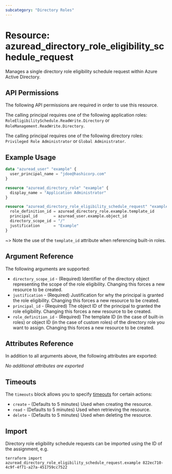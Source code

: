 ```yaml
---
subcategory: "Directory Roles"
---
```


# Resource: azuread_directory_role_eligibility_schedule_request

Manages a single directory role eligibility schedule request within Azure Active Directory.

## API Permissions

The following API permissions are required in order to use this resource.

The calling principal requires one of the following application roles: `RoleEligibilitySchedule.ReadWrite.Directory` or `RoleManagement.ReadWrite.Directory`.

The calling principal requires one of the following directory roles: `Privileged Role Administrator` or `Global Administrator`.

## Example Usage

```terraform
data "azuread_user" "example" {
  user_principal_name = "jdoe@hashicorp.com"
}

resource "azuread_directory_role" "example" {
  display_name = "Application Administrator"
}

resource "azuread_directory_role_eligibility_schedule_request" "example" {
  role_definition_id = azuread_directory_role.example.template_id
  principal_id       = azuread_user.example.object_id
  directory_scope_id = "/"
  justification      = "Example"
}
```

~> Note the use of the `template_id` attribute when referencing built-in roles.

## Argument Reference

The following arguments are supported:

* `directory_scope_id` - (Required) Identifier of the directory object representing the scope of the role eligibility. Changing this forces a new resource to be created.
* `justification` - (Required) Justification for why the principal is granted the role eligibility. Changing this forces a new resource to be created.
* `principal_id` - (Required) The object ID of the principal to granted the role eligibility. Changing this forces a new resource to be created.
* `role_definition_id` - (Required) The template ID (in the case of built-in roles) or object ID (in the case of custom roles) of the directory role you want to assign. Changing this forces a new resource to be created.

## Attributes Reference

In addition to all arguments above, the following attributes are exported:

*No additional attributes are exported*

## Timeouts

The `timeouts` block allows you to specify [timeouts](https://www.terraform.io/language/resources/syntax#operation-timeouts) for certain actions:

* `create` - (Defaults to 5 minutes) Used when creating the resource.
* `read` - (Defaults to 5 minutes) Used when retrieving the resource.
* `delete` - (Defaults to 5 minutes) Used when deleting the resource.

## Import

Directory role eligibility schedule requests can be imported using the ID of the assignment, e.g.

```shell
terraform import azuread_directory_role_eligibility_schedule_request.example 822ec710-4c9f-4f71-a27a-451759cc7522
```
